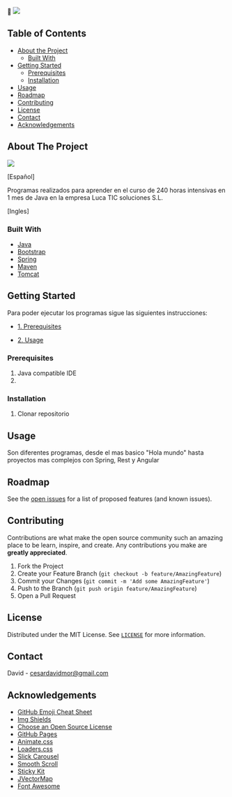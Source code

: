 <!--
*** Thanks for checking out this README Template. If you have a suggestion that would
*** make this better please fork the repo and create a pull request or simple open
*** an issue with the tag "enhancement".
*** Thanks again! Now go create something AMAZING! :D
-->
                                        
:construction:
<img src="https://i.udemycdn.com/course/750x422/701426_9d54_2.jpg">

<!-- TABLE OF CONTENTS -->
## Table of Contents

* [About the Project](#about-the-project)
  * [Built With](#built-with)
* [Getting Started](#getting-started)
  * [Prerequisites](#prerequisites)
  * [Installation](#installation)
* [Usage](#usage)
* [Roadmap](#roadmap)
* [Contributing](#contributing)
* [License](#license)
* [Contact](#contact)
* [Acknowledgements](#acknowledgements)



<!-- ABOUT THE PROJECT -->
## About The Project

[<img src="https://i.ibb.co/7XVCcZd/Imagen-carpetas-eclipse.jpg">](https://github.com/davidmooren/portfolio/tree/master/Learning%20programs/Java%20SE)

[Español] <br >

Programas realizados para aprender en el curso de 240 horas intensivas en 1 mes de Java en la empresa Luca TIC soluciones S.L. 

[Ingles] <br >

### Built With

* [Java](https://www.java.com/es/)
* [Bootstrap](https://getbootstrap.com)
* [Spring](https://spring.io/)
* [Maven](https://maven.apache.org/)
* [Tomcat](http://tomcat.apache.org/)


<!-- GETTING STARTED -->
## Getting Started

Para poder ejecutar los programas sigue las siguientes instrucciones: 

* [1. Prerequisites](#Prerequisites)

* [2. Usage](#Usage)

### Prerequisites

1. Java compatible IDE <br >
2. 

### Installation

1. Clonar repositorio

<!-- USAGE EXAMPLES -->
## Usage

Son diferentes programas, desde el mas basico "Hola mundo" hasta proyectos mas complejos con Spring, Rest y Angular


<!-- ROADMAP -->
## Roadmap

See the [open issues](https://github.com/othneildrew/Best-README-Template/issues) for a list of proposed features (and known issues).



<!-- CONTRIBUTING -->
## Contributing

Contributions are what make the open source community such an amazing place to be learn, inspire, and create. Any contributions you make are **greatly appreciated**.

1. Fork the Project
2. Create your Feature Branch (`git checkout -b feature/AmazingFeature`)
3. Commit your Changes (`git commit -m 'Add some AmazingFeature'`)
4. Push to the Branch (`git push origin feature/AmazingFeature`)
5. Open a Pull Request



<!-- LICENSE -->
## License

Distributed under the MIT License. See [`LICENSE`](https://github.com/othneildrew/Best-README-Template/blob/master/LICENSE.txt) for more information.



<!-- CONTACT -->
## Contact

David - cesardavidmor@gmail.com


<!-- ACKNOWLEDGEMENTS -->
## Acknowledgements
* [GitHub Emoji Cheat Sheet](https://www.webpagefx.com/tools/emoji-cheat-sheet)
* [Img Shields](https://shields.io)
* [Choose an Open Source License](https://choosealicense.com)
* [GitHub Pages](https://pages.github.com)
* [Animate.css](https://daneden.github.io/animate.css)
* [Loaders.css](https://connoratherton.com/loaders)
* [Slick Carousel](https://kenwheeler.github.io/slick)
* [Smooth Scroll](https://github.com/cferdinandi/smooth-scroll)
* [Sticky Kit](http://leafo.net/sticky-kit)
* [JVectorMap](http://jvectormap.com)
* [Font Awesome](https://fontawesome.com)





<!-- MARKDOWN LINKS & IMAGES -->
<!-- https://www.markdownguide.org/basic-syntax/#reference-style-links -->
[build-shield]: https://img.shields.io/badge/build-passing-brightgreen.svg?style=flat-square
[build-url]: #
[contributors-shield]: https://img.shields.io/badge/contributors-1-orange.svg?style=flat-square
[contributors-url]: https://github.com/othneildrew/Best-README-Template/graphs/contributors
[license-shield]: https://img.shields.io/badge/license-MIT-blue.svg?style=flat-square
[license-url]: https://choosealicense.com/licenses/mit
[linkedin-shield]: https://img.shields.io/badge/-LinkedIn-black.svg?style=flat-square&logo=linkedin&colorB=555
[linkedin-url]: https://linkedin.com/in/othneildrew
[product-screenshot]: https://raw.githubusercontent.com/othneildrew/Best-README-Template/master/screenshot.png


